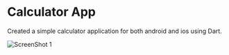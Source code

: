 # Calculator App

Created a simple calculator application for both android and ios using Dart.


![ScreenShot 1](https://i.imgur.com/1T81LiP.jpg?1)
